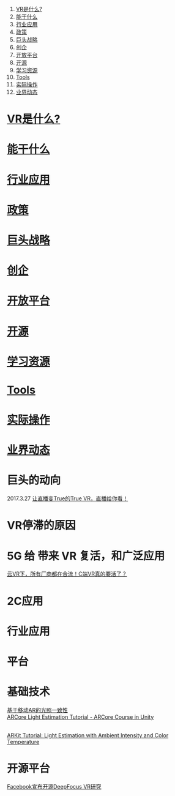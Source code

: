 
1. <a href="#tag-VR是什么?">VR是什么?</a> 
1. <a href="#tag-能干什么">能干什么</a>
1. <a href="#tag-行业应用">行业应用</a>
1. <a href="#tag-政策">政策</a>
1. <a href="#tag-巨头战略">巨头战略</a>
1. <a href="#tag-创企">创企</a>
1. <a href="#tag-开放平台">开放平台</a>
1. <a href="#tag-开源">开源</a>
1. <a href="#tag-学习资源">学习资源</a>
1. <a href="#tag-Tools">Tools</a>
1. <a href="#tag-实际操作">实际操作</a> 
1. <a href="#tag-业界动态">业界动态</a>

# <a id="tag-VR是什么?" href="#tag-VR是什么?">VR是什么?</a>
# <a id="tag-能干什么" href="#tag-能干什么">能干什么</a>
# <a id="tag-行业应用" href="#tag-行业应用">行业应用</a>
# <a id="tag-政策" href="#tag-政策">政策</a>
# <a id="tag-巨头战略" href="#tag-巨头战略">巨头战略</a>
# <a id="tag-创企" href="#tag-创企">创企</a>
# <a id="tag-开放平台" href="#tag-开放平台">开放平台</a>
# <a id="tag-开源" href="#tag-开源">开源</a>
# <a id="tag-学习资源" href="#tag-学习资源">学习资源</a>
# <a id="tag-Tools" href="#tag-Tools">Tools</a>
# <a id="tag-实际操作" href="#tag-实际操作">实际操作</a>
# <a id="tag-业界动态" href="#tag-业界动态">业界动态</a>












# 巨头的动向
2017.3.27 [让直播变True的True VR，直播给你看！ ](http://www.sohu.com/a/130553630_447115)<BR>

# VR停滞的原因 

# 5G 给 带来 VR 复活，和广泛应用
[云VR下，所有厂商都在合流！C端VR真的要活了？](https://baijiahao.baidu.com/s?id=1616645906622093641&wfr=spider&for=pc)<BR>

# 2C应用

# 行业应用

# 平台 

# 基础技术
[基于移动AR的光照一致性](https://www.toutiao.com/a6467378044548940302/)<br>
[ARCore Light Estimation Tutorial - ARCore Course in Unity]()<br> 
[](https://www.andreasjakl.com/real-time-light-estimation-with-google-arcore/)<br>


[ARKit Tutorial: Light Estimation with Ambient Intensity and Color Temperature](https://www.appcoda.com/arkit-light-estimation/)<br>

# 开源平台
[Facebook宣布开源DeepFocus VR研究](https://baijiahao.baidu.com/s?id=1620330257742706851&wfr=spider&for=pc)<br>
